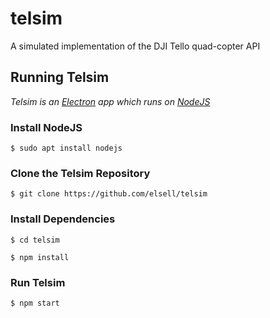 # telsim
A simulated implementation of the DJI Tello quad-copter API

## Running Telsim
_Telsim is an [Electron](https://electronjs.org) app which runs on [NodeJS](https://nodejs.org/en/)_

### Install NodeJS
`$ sudo apt install nodejs`

### Clone the Telsim Repository
`$ git clone https://github.com/elsell/telsim`

### Install Dependencies
`$ cd telsim`

`$ npm install`

### Run Telsim
`$ npm start`
